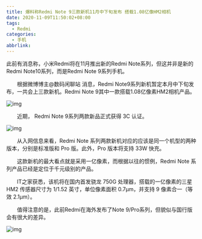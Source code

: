 ```yaml
---
title: 爆料称Redmi Note 9三款新机11月中下旬发布 搭载1.08亿像HM2相机
date: 2020-11-09T11:50:02+08:00
tags:
  - Redmi
categories:
  - 手机
abbrlink:
---
```


此前有消息称，小米Redmi将在11月推出新的Redmi Note系列，但这并非是新的Redmi Note10系列，而是Redmi Note 9系列手机。

　　根据微博博主@数码闲聊站 消息，Redmi Note9系列新机暂定本月中下旬发布，一共会上三款新机。Redmi Note 9其中一款搭载1.08亿像素HM2相机产品。

![img](https://cdn.jsdelivr.net/gh/yakeing/Documentation@main/Hexo/images/add2-kcieyvz4425579.jpg)

　　近期， Redmi Note 9系列两款新品正式获得 3C 认证。

![img](https://cdn.jsdelivr.net/gh/yakeing/Documentation@main/Hexo/images/f3ec-kcieyvz4425606.jpg)

　　从入网信息来看，Redmi Note 系列两款新机对应的应该是同一个机型的两种版本，分别是标准版和 Pro 版。此外，Pro 版本将支持 33W 快充。

　　这款新机的最大看点就是采用一亿像素，而根据以往的惯例，Redmi Note 系列产品已经是定位于千元级别的产品。

　　IT之家获悉，该机将在国内首发骁龙 750G 处理器，搭载的一亿像素的三星 HM2 传感器尺寸为 1/1.52 英寸，单位像素面积 0.7μm，并支持 9 像素合一（等效 2.1μm）。

　　值得注意的是，此前Redmi在海外发布了Note 9/Pro系列，但貌似与国行版会有很大的差异。

![img](https://cdn.jsdelivr.net/gh/yakeing/Documentation@main/Hexo/images/a0af-kcieyvz4425631.jpg)